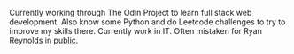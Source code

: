 Currently working through The Odin Project to learn full stack web development. 
Also know some Python and do Leetcode challenges to try to improve my skills there.
Currently work in IT.
Often mistaken for Ryan Reynolds in public.

<!---
manwithaplandy/manwithaplandy is a ✨ special ✨ repository because its `README.md` (this file) appears on your GitHub profile.
You can click the Preview link to take a look at your changes.
--->
